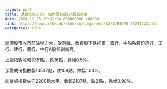 ```yaml
---
layout: post
title: 滬股低收0.5%　四大國有銀行A股創新高
date: 2024-12-23 15:31:54.000000000 +08:00
link: https://news.rthk.hk/rthk/ch/component/k2/1784690-20241223.htm
categories: rthk
---
```


滬深股市收市前沽壓力大，受遊戲、教育股下跌拖累；銀行、中船系股份造好，工行、建行、農行、中行A股都創新高。

上證指數收報3351點，跌16點，跌幅0.5%。

深證成份指數報10537點，跌109點，跌幅1.03%。

創業板指數失守2200點水平，收報2187點，跌21點，跌幅0.98%。
